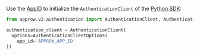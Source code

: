 Use the [AppID](/en/guides/faqs/get-app-id-and-secret.md) to initialize the `AuthenticationClient` of the [Python SDK](/en/reference/sdk-for-python/):

```python
from approw.v2.authentication import AuthenticationClient, AuthenticationClientOptions

authentication_client = AuthenticationClient(
  options=AuthenticationClientOptions(
    app_id='APPROW_APP_ID'
))
```
